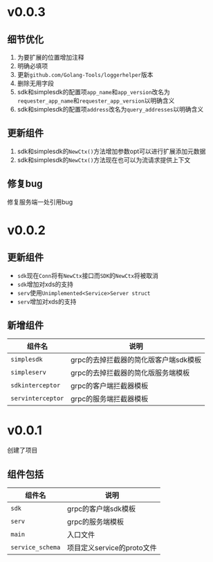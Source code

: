 # v0.0.3

## 细节优化

1. 为要扩展的位置增加注释
2. 明确必填项
3. 更新`github.com/Golang-Tools/loggerhelper`版本
4. 删除无用字段
5. sdk和simplesdk的配置项`app_name`和`app_version`改名为`requester_app_name`和`requester_app_version`以明确含义
6. sdk和simplesdk的配置项`address`改名为`query_addresses`以明确含义

## 更新组件

1. sdk和simplesdk的`NewCtx()`方法增加参数opt可以进行扩展添加元数据
2. sdk和simplesdk的`NewCtx()`方法现在也可以为流请求提供上下文

## 修复bug

修复服务端一处引用bug

# v0.0.2

## 更新组件

+ `sdk`现在`Conn`将有`NewCtx`接口而`SDK`的`NewCtx`将被取消
+ `sdk`增加对xds的支持
+ `serv`使用`Unimplemented<Service>Server struct`
+ `serv`增加对xds的支持

## 新增组件

| 组件名            | 说明                                  |
| ----------------- | ------------------------------------- |
| `simplesdk`       | grpc的去掉拦截器的简化版客户端sdk模板 |
| `simpleserv`      | grpc的去掉拦截器的简化版服务端模板    |
| `sdkinterceptor`  | grpc的客户端拦截器模板                |
| `servinterceptor` | grpc的服务端拦截器模板                |

# v0.0.1

创建了项目

## 组件包括

| 组件名           | 说明                       |
| ---------------- | -------------------------- |
| `sdk`            | grpc的客户端sdk模板        |
| `serv`           | grpc的服务端模板           |
| `main`           | 入口文件                   |
| `service_schema` | 项目定义service的proto文件 |
